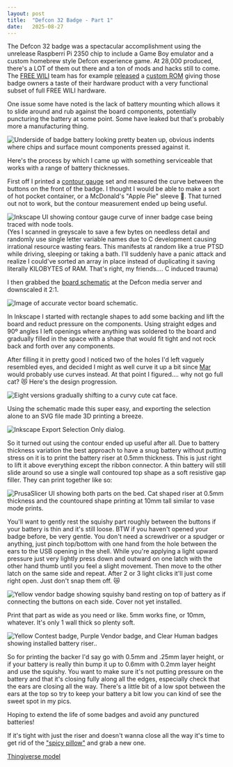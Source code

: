 ```yaml
---
layout: post
title:  "Defcon 32 Badge - Part 1"
date:   2025-08-27
---
```


The Defcon 32 badge was a spectacular accomplishment using the unrelease Raspberri Pi 2350 chip to include a Game Boy emulator and a custom homebrew style Defcon experience game. At 28,000 produced, there's a LOT of them out there and a ton of mods and hacks still to come.  The [FREE WILI](https://freewili.com) team has for example [released](https://hackaday.com/2024/11/21/free-wili-turns-dc32-badge-into-hardware-dev-tool/) a [custom ROM](https://github.com/freewili/freewili-firmware/tree/main/defcon32_badge) giving those badge owners a taste of their hardware product with a very functional subset of full FREE WILI hardware.

One issue some have noted is the lack of battery mounting which allows it to slide around and rub against the board components, potentially puncturing the battery at some point. Some have leaked but that's probably more a manufacturing thing. 

<img src="/images/dc32badgebattery.jpg" width="auto" width="100%" alt="Underside of badge battery looking pretty beaten up, obvious indents where chips and surface mount components pressed against it."/>

Here's the process by which I came up with something serviceable that works with a range of battery thicknesses. 

First off I printed a [contour gauge](https://www.printables.com/model/57209-lockable-contour-gauge) set and measured the curve between the buttons on the front of the badge. I thought I would be able to make a sort of hot pocket container, or a McDonald's "Apple Pie" sleeve 🤤. That turned out not to work, but the contour measurement ended up being useful. 

<img src="/images/dc32badgecontour.jpg" width="auto" width="100%" alt="Inkscape UI showing contour gauge curve of inner badge case being traced with node tools."/>
(Yes I scanned in greyscale to save a few bytes on needless detail and randomly use single letter variable names due to C development causing irrational resource wasting fears. This manifests at random like a true PTSD while driving, sleeping or taking a bath.  I'll suddenly have a panic attack and realize I could've sorted an array in place instead of duplicating it saving literally KILOBYTES of RAM. That's right, my friends.... C induced trauma)

I then grabbed the [board schematic](https://media.defcon.org/DEF%20CON%2032/DEF%20CON%2032%20badge/DC32%20HW.zip) at the Defcon media server and downscaled it 2:1.

<img src="/images/dc32badgeschematic.jpg" width="auto" width="100%" alt="Image of accurate vector board schematic."/>

In Inkscape I started with rectangle shapes to add some backing and lift the board and reduct pressure on the components. Using straight edges and 90º angles I left openings where anything was soldered to the board and gradually filled in the space with a shape that would fit tight and not rock back and forth over any components. 

After filling it in pretty good I noticed two of the holes I'd left vaguely resembled eyes, and decided I might as well curve it up a bit since [Mar](http://spux.art) would probably use curves instead. At that point I figured.... why not go full cat? 😻 Here's the design progression.

<img src="/images/dc32badgeprogression.jpeg" width="auto" width="100%" alt="Eight versions gradually shifting to a curvy cute cat face."/>

Using the schematic made this super easy, and exporting the selection alone to an SVG file made 3D printing a breeze.

<img src="/images/dc32badgeInkscapeExport.jpg" width="auto" width="100%" alt="Inkscape Export Selection Only dialog."/>

So it turned out using the contour ended up useful after all. Due to battery thickness variation the best approach to have a snug battery without putting stress on it is to print the battery riser at 0.5mm thickness.  This is just right to lift it above everything except the ribbon connector. A thin battery will still slide around so use a single wall contoured top shape as a soft resistive gap filler. They can print together like so:

<img src="/images/dc32badgeprinting.jpg" width="auto" width="100%" alt="PrusaSlicer UI showing both parts on the bed. Cat shaped riser at 0.5mm thickness and the countoured shape printing at 10mm tall similar to vase mode prints."/>

You'll want to gently rest the squishy part roughly between the buttons if your battery is thin and it's still loose. BTW if you haven't opened your badge before, be very gentle. You don't need a screwdriver or a spudger or anything, just pinch top/bottom with one hand from the hole between the ears to the USB opening in the shell. While you're applying a light upward pressure just very lightly press down and outward on one latch with the other hand thumb until you feel a slight movement.  Then move to the other latch on the same side and repeat.  After 2 or 3 light clicks it'll just come right open. Just don't snap them off. 😿

<img src="/images/dc32badgesetup.jpeg" width="auto" width="100%" alt="Yellow vendor badge showing squishy band resting on top of battery as if connecting the buttons on each side. Cover not yet installed."/>

Print that part as wide as you need or like.  5mm works fine, or 10mm, whatever. It's only 1 wall thick so plenty soft. 

<img src="/images/dc32badgeallthree.jpeg" width="auto" width="100%" alt="Yellow Contest badge, Purple Vendor badge, and Clear Human badges showing installed battery riser.."/>

So for printing the backer I'd say go with 0.5mm and .25mm layer height, or if your battery is really thin bump it up to 0.6mm with 0.2mm layer height and use the squishy. You want to make sure it's not putting pressure on the battery and that it's closing fully along all the edges, especially check that the ears are closing all the way. There's a little bit of a low spot between the ears at the top so try to keep your battery a bit low you can kind of see the sweet spot in my pics.

Hoping to extend the life of some badges and avoid any punctured batteries!

If it's tight with just the riser and doesn't wanna close all the way it's time to get rid of the ["spicy pillow"](https://www.reddit.com/r/spicypillows/) and grab a new one. 

[Thingiverse model](https://www.thingiverse.com/thing:7130140)
